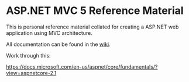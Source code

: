 # ASP.NET MVC 5 Reference Material

This is personal reference material collated for creating a ASP.NET web application using MVC architecture.


All documentation can be found in the [wiki](https://github.com/Tolvic/dotnet-mvc-csharp-asp.net/wiki).

Work through this:

https://docs.microsoft.com/en-us/aspnet/core/fundamentals/?view=aspnetcore-2.1

